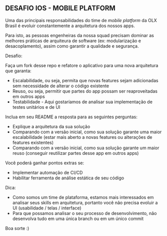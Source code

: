 ## DESAFIO IOS - MOBILE PLATFORM

Uma das principais responsabilidades do time de *mobile platform* da OLX Brasil é evoluir constantemente a arquitetura dos nossos apps.

Para isto, as pessoas engenheiras da nossa squad precisam dominar as melhores práticas de arquiteura de software (ex: modularização e desacoplamento), assim como garantir a qualidade e segurança.

Desafio:

Faça um fork desse repo e refatore o aplicativo para uma nova arquitetura que garanta:

* Escalabilidade, ou seja, permita que novas features sejam adicionadas sem necessidade de alterar o código existente
* Reuso, ou seja, permitir que partes do app possam ser reaproveitadas em outros apps  
* Testabilidade - Aqui gostaríamos de analisar sua implementação de testes unitários e de UI 

Inclua em seu README a resposta para as seguintes perguntas:

* Explique a arquitetura da sua solução
* Comparando com a versão inicial, como sua solução garante uma maior escalabilidade (estar mais aberto a novas features ou alterações de features existentes)
* Comparando com a versão inicial, como sua solução garante um maior reuso (conseguir reutilizar partes desse app em outros apps)

Você poderá ganhar pontos extras se:

* Implementar automação de CI/CD
* Habilitar ferramenta de análise estática de seu código  

Dica:

* Como somos um time de plataforma, estamos mais interessados em analisar seus skills em arquitetura, portanto você não precisa evoluir a UI (usabilidade / telas / interface)
* Para que possamos analisar o seu processo de desenvolvimento, não desenvolva tudo em uma única branch ou em um único commit

Boa sorte :)
